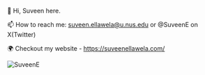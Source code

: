👋 Hi, Suveen here.

📫 How to reach me: suveen.ellawela@u.nus.edu or @SuveenE on X(Twitter)

🌍 Checkout my website - https://suveenellawela.com/

<p align="left"> <img src="https://komarev.com/ghpvc/?username=SuveenE&label=Profile%20views&color=0e75b6&style=flat" alt="SuveenE" /> </p>
